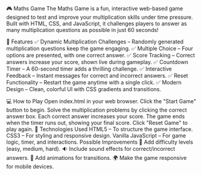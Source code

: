 🎮 Maths Game
The Maths Game is a fun, interactive web-based game designed to test and improve your multiplication skills under time pressure. Built with HTML, CSS, and JavaScript, it challenges players to answer as many multiplication questions as possible in just 60 seconds!

🚀 Features
✅ Dynamic Multiplication Challenges – Randomly generated multiplication questions keep the game engaging.
✅ Multiple Choice – Four options are presented, with one correct answer.
✅ Score Tracking – Correct answers increase your score, shown live during gameplay.
✅ Countdown Timer – A 60-second timer adds a thrilling challenge.
✅ Interactive Feedback – Instant messages for correct and incorrect answers.
✅ Reset Functionality – Restart the game anytime with a single click.
✅ Modern Design – Clean, colorful UI with CSS gradients and transitions.

💻 How to Play
Open index.html in your web browser.
Click the "Start Game" button to begin.
Solve the multiplication problems by clicking the correct answer box.
Each correct answer increases your score.
The game ends when the timer runs out, showing your final score.
Click "Reset Game" to play again.
🧩 Technologies Used
HTML5 – To structure the game interface.
CSS3 – For styling and responsive design.
Vanilla JavaScript – For game logic, timer, and interactions.
Possible Improvements
🎯 Add difficulty levels (easy, medium, hard). 🔉 Include sound effects for correct/incorrect answers. 🎨 Add animations for transitions. 🌍 Make the game responsive for mobile devices.